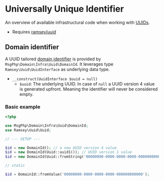# Universally Unique Identifier

An overview of available infrastructural code when working with [UUIDs][uuid].

- Requires [ramsey/uuid]

## Domain identifier

A UUID tailored [domain identifier](../ddd/identifiers.md) is provided by `MsgPhp\Domain\Infra\Uuid\DomainId`. It
leverages type `Ramsey\Uuid\UuidInterface` as underlying data type.

- `__construct(UuidInterface $uuid = null)`
    - `$uuid`: The underlying UUID. In case of `null` a UUID version 4 value is generated upfront. Meaning the
      identifier will never be considered empty.

### Basic example

```php
<?php

use MsgPhp\Domain\Infra\Uuid\DomainId;
use Ramsey\Uuid\Uuid;

// --- SETUP ---

$id = new DomainId(); // a new UUID version 4 value
$id = new DomainId(Uuid::uuid1()); // UUID version 1 value
$id = new DomainId(Uuid::fromString('00000000-0000-0000-0000-000000000000')); // Nil UUID value

// static

$id = DomainId::fromValue('00000000-0000-0000-0000-000000000000'); 
```

[uuid]: https://en.wikipedia.org/wiki/Universally_unique_identifier
[ramsey/uuid]: https://packagist.org/packages/ramsey/uuid
